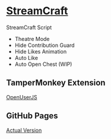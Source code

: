 # [StreamCraft](https://streamcraft.com "StreamCraft website")

StreamCraft Script
* Theatre Mode
* Hide Contribution Guard
* Hide Likes Animation
* Auto Like
* Auto Open Chest (WIP)

## TamperMonkey Extension
[OpenUserJS](https://openuserjs.org/scripts/%E3%82%A2%E3%83%8B%E3%83%A1%E3%81%A1%E3%82%83%E3%82%93/StreamCraft_Script "StreamCraft Script")

## GitHub Pages
[Actual Version](https://ferisef.github.io/streamcraft-helper/)